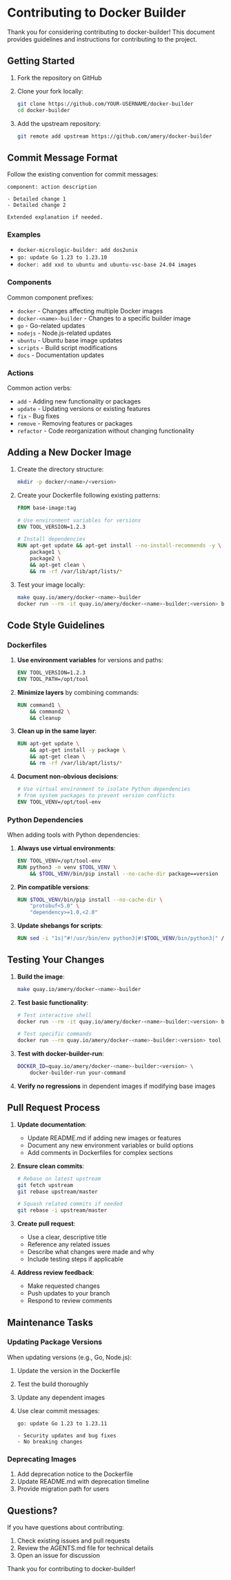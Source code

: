 # Contributing to Docker Builder

Thank you for considering contributing to docker-builder! This document
provides guidelines and instructions for contributing to the project.

## Getting Started

1. Fork the repository on GitHub
2. Clone your fork locally:

   ```bash
   git clone https://github.com/YOUR-USERNAME/docker-builder
   cd docker-builder
   ```

3. Add the upstream repository:

   ```bash
   git remote add upstream https://github.com/amery/docker-builder
   ```

## Commit Message Format

Follow the existing convention for commit messages:

```text
component: action description

- Detailed change 1
- Detailed change 2

Extended explanation if needed.
```

### Examples

- `docker-micrologic-builder: add dos2unix`
- `go: update Go 1.23 to 1.23.10`
- `docker: add xxd to ubuntu and ubuntu-vsc-base 24.04 images`

### Components

Common component prefixes:

- `docker` - Changes affecting multiple Docker images
- `docker-<name>-builder` - Changes to a specific builder image
- `go` - Go-related updates
- `nodejs` - Node.js-related updates
- `ubuntu` - Ubuntu base image updates
- `scripts` - Build script modifications
- `docs` - Documentation updates

### Actions

Common action verbs:

- `add` - Adding new functionality or packages
- `update` - Updating versions or existing features
- `fix` - Bug fixes
- `remove` - Removing features or packages
- `refactor` - Code reorganization without changing functionality

## Adding a New Docker Image

1. Create the directory structure:

   ```bash
   mkdir -p docker/<name>/<version>
   ```

2. Create your Dockerfile following existing patterns:

   ```dockerfile
   FROM base-image:tag
   
   # Use environment variables for versions
   ENV TOOL_VERSION=1.2.3
   
   # Install dependencies
   RUN apt-get update && apt-get install --no-install-recommends -y \
       package1 \
       package2 \
       && apt-get clean \
       && rm -rf /var/lib/apt/lists/*
   ```

3. Test your image locally:

   ```bash
   make quay.io/amery/docker-<name>-builder
   docker run --rm -it quay.io/amery/docker-<name>-builder:<version> bash
   ```

## Code Style Guidelines

### Dockerfiles

1. **Use environment variables** for versions and paths:

   ```dockerfile
   ENV TOOL_VERSION=1.2.3
   ENV TOOL_PATH=/opt/tool
   ```

2. **Minimize layers** by combining commands:

   ```dockerfile
   RUN command1 \
       && command2 \
       && cleanup
   ```

3. **Clean up in the same layer**:

   ```dockerfile
   RUN apt-get update \
       && apt-get install -y package \
       && apt-get clean \
       && rm -rf /var/lib/apt/lists/*
   ```

4. **Document non-obvious decisions**:

   ```dockerfile
   # Use virtual environment to isolate Python dependencies
   # from system packages to prevent version conflicts
   ENV TOOL_VENV=/opt/tool-env
   ```

### Python Dependencies

When adding tools with Python dependencies:

1. **Always use virtual environments**:

   ```dockerfile
   ENV TOOL_VENV=/opt/tool-env
   RUN python3 -m venv $TOOL_VENV \
       && $TOOL_VENV/bin/pip install --no-cache-dir package==version
   ```

2. **Pin compatible versions**:

   ```dockerfile
   RUN $TOOL_VENV/bin/pip install --no-cache-dir \
       "protobuf<5.0" \
       "dependency>=1.0,<2.0"
   ```

3. **Update shebangs for scripts**:

   ```dockerfile
   RUN sed -i "1s|^#!/usr/bin/env python3|#!$TOOL_VENV/bin/python3|" /usr/bin/script
   ```

## Testing Your Changes

1. **Build the image**:

   ```bash
   make quay.io/amery/docker-<name>-builder
   ```

2. **Test basic functionality**:

   ```bash
   # Test interactive shell
   docker run --rm -it quay.io/amery/docker-<name>-builder:<version> bash
   
   # Test specific commands
   docker run --rm quay.io/amery/docker-<name>-builder:<version> tool --version
   ```

3. **Test with docker-builder-run**:

   ```bash
   DOCKER_ID=quay.io/amery/docker-<name>-builder:<version> \
       docker-builder-run your-command
   ```

4. **Verify no regressions** in dependent images if modifying base images

## Pull Request Process

1. **Update documentation**:
   - Update README.md if adding new images or features
   - Document any new environment variables or build options
   - Add comments in Dockerfiles for complex sections

2. **Ensure clean commits**:

   ```bash
   # Rebase on latest upstream
   git fetch upstream
   git rebase upstream/master
   
   # Squash related commits if needed
   git rebase -i upstream/master
   ```

3. **Create pull request**:
   - Use a clear, descriptive title
   - Reference any related issues
   - Describe what changes were made and why
   - Include testing steps if applicable

4. **Address review feedback**:
   - Make requested changes
   - Push updates to your branch
   - Respond to review comments

## Maintenance Tasks

### Updating Package Versions

When updating versions (e.g., Go, Node.js):

1. Update the version in the Dockerfile
2. Test the build thoroughly
3. Update any dependent images
4. Use clear commit messages:

   ```text
   go: update Go 1.23 to 1.23.11
   
   - Security updates and bug fixes
   - No breaking changes
   ```

### Deprecating Images

1. Add deprecation notice to the Dockerfile
2. Update README.md with deprecation timeline
3. Provide migration path for users

## Questions?

If you have questions about contributing:

1. Check existing issues and pull requests
2. Review the AGENTS.md file for technical details
3. Open an issue for discussion

Thank you for contributing to docker-builder!

